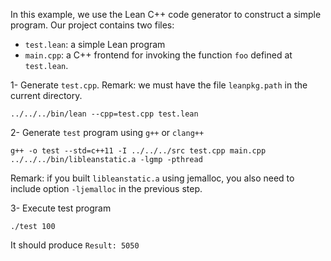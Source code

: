 In this example, we use the Lean C++ code generator to construct a simple program.
Our project contains two files:
- `test.lean`: a simple Lean program
- `main.cpp`: a C++ frontend for invoking the function `foo` defined at `test.lean`.

1- Generate `test.cpp`. Remark: we must have the file `leanpkg.path` in the current directory.
```
../../../bin/lean --cpp=test.cpp test.lean
```

2- Generate `test` program using `g++` or `clang++`
```
g++ -o test --std=c++11 -I ../../../src test.cpp main.cpp ../../../bin/libleanstatic.a -lgmp -pthread
```
Remark: if you built `libleanstatic.a` using jemalloc, you also need to include option `-ljemalloc` in the previous step.

3- Execute test program
```
./test 100
```
It should produce `Result: 5050`
